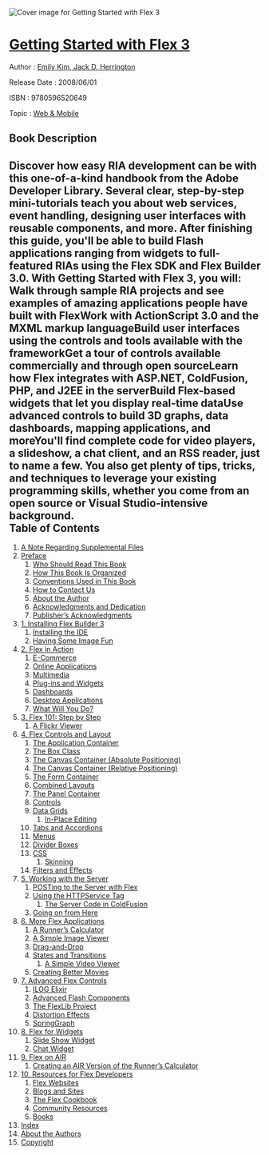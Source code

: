 ![Cover image for Getting Started with Flex 3](https://imgdetail.ebookreading.net/cover/cover/web_mobile/EB9780596520649.jpg)

[Getting Started with Flex 3](https://ebookreading.net/view/book/Getting+Started+with+Flex+3-EB9780596520649_1.html "Getting Started with Flex 3")
====================================================================================================================

Author : [Emily Kim](https://ebookreading.net/search/author/Emily+Kim),[ Jack D. Herrington](https://ebookreading.net/search/author/+Jack+D.+Herrington)

Release Date : 2008/06/01

ISBN : 9780596520649

Topic : [Web & Mobile](https://ebookreading.net/search/category/web-mobile)

Book Description
-----------------

Discover how easy RIA development can be with this one-of-a-kind handbook from the Adobe Developer Library. Several clear, step-by-step mini-tutorials teach you about web services, event handling, designing user interfaces with reusable components, and more. After finishing this guide, you'll be able to build Flash applications ranging from widgets to full-featured RIAs using the Flex SDK and Flex Builder 3.0. With Getting Started with Flex 3, you will:
Walk through sample RIA projects and see examples of amazing applications people have built with FlexWork with ActionScript 3.0 and the MXML markup languageBuild user interfaces using the controls and tools available with the frameworkGet a tour of controls available commercially and through open sourceLearn how Flex integrates with ASP.NET, ColdFusion, PHP, and J2EE in the serverBuild Flex-based widgets that let you display real-time dataUse advanced controls to build 3D graphs, data dashboards, mapping applications, and moreYou'll find complete code for video players, a slideshow, a chat client, and an RSS reader, just to name a few. You also get plenty of tips, tricks, and techniques to leverage your existing programming skills, whether you come from an open source or Visual Studio-intensive background.              
Table of Contents
-----------------

1. [A Note Regarding Supplemental Files](https://ebookreading.net/view/book/Getting+Started+with+Flex+3-EB9780596520649_3.html)
1. [Preface](https://ebookreading.net/view/book/Getting+Started+with+Flex+3-EB9780596520649_4.html)
    1. [Who Should Read This Book](https://ebookreading.net/view/book/Getting+Started+with+Flex+3-EB9780596520649_4.html#who_should_read_thi)
    1. [How This Book Is Organized](https://ebookreading.net/view/book/Getting+Started+with+Flex+3-EB9780596520649_4.html#how_this_book_is_or)
    1. [Conventions Used in This Book](https://ebookreading.net/view/book/Getting+Started+with+Flex+3-EB9780596520649_4.html#conventions_used_in)
    1. [How to Contact Us](https://ebookreading.net/view/book/Getting+Started+with+Flex+3-EB9780596520649_4.html#how_to_contact_us)
    1. [About the Author](https://ebookreading.net/view/book/Getting+Started+with+Flex+3-EB9780596520649_4.html#about_the_author)
    1. [Acknowledgments and Dedication](https://ebookreading.net/view/book/Getting+Started+with+Flex+3-EB9780596520649_4.html#acknowledgments_and)
    1. [Publisher’s Acknowledgments](https://ebookreading.net/view/book/Getting+Started+with+Flex+3-EB9780596520649_4.html#publishers_acknowle)
1. [1. Installing Flex Builder 3](https://ebookreading.net/view/book/Getting+Started+with+Flex+3-EB9780596520649_5.html)
    1. [Installing the IDE](https://ebookreading.net/view/book/Getting+Started+with+Flex+3-EB9780596520649_5.html#installing_the_ide)
    1. [Having Some Image Fun](https://ebookreading.net/view/book/Getting+Started+with+Flex+3-EB9780596520649_5.html#having_some_image_f)
1. [2. Flex in Action](https://ebookreading.net/view/book/Getting+Started+with+Flex+3-EB9780596520649_7.html)
    1. [E-Commerce](https://ebookreading.net/view/book/Getting+Started+with+Flex+3-EB9780596520649_7.html#e-commerce)
    1. [Online Applications](https://ebookreading.net/view/book/Getting+Started+with+Flex+3-EB9780596520649_7.html#online_applications)
    1. [Multimedia](https://ebookreading.net/view/book/Getting+Started+with+Flex+3-EB9780596520649_7.html#multimedia)
    1. [Plug-ins and Widgets](https://ebookreading.net/view/book/Getting+Started+with+Flex+3-EB9780596520649_7.html#plug-ins_and_widget)
    1. [Dashboards](https://ebookreading.net/view/book/Getting+Started+with+Flex+3-EB9780596520649_7.html#dashboards)
    1. [Desktop Applications](https://ebookreading.net/view/book/Getting+Started+with+Flex+3-EB9780596520649_7.html#desktop_application)
    1. [What Will You Do?](https://ebookreading.net/view/book/Getting+Started+with+Flex+3-EB9780596520649_7.html#what_will_you_do_qu)
1. [3. Flex 101: Step by Step](https://ebookreading.net/view/book/Getting+Started+with+Flex+3-EB9780596520649_8.html)
    1. [A Flickr Viewer](https://ebookreading.net/view/book/Getting+Started+with+Flex+3-EB9780596520649_8.html#a_flickr_viewer)
1. [4. Flex Controls and Layout](https://ebookreading.net/view/book/Getting+Started+with+Flex+3-EB9780596520649_9.html)
    1. [The Application Container](https://ebookreading.net/view/book/Getting+Started+with+Flex+3-EB9780596520649_9.html#the_application_con)
    1. [The Box Class](https://ebookreading.net/view/book/Getting+Started+with+Flex+3-EB9780596520649_9.html#the_box_class)
    1. [The Canvas Container (Absolute Positioning)](https://ebookreading.net/view/book/Getting+Started+with+Flex+3-EB9780596520649_9.html#the_canvas_containe)
    1. [The Canvas Container (Relative Positioning)](https://ebookreading.net/view/book/Getting+Started+with+Flex+3-EB9780596520649_9.html#the_canvas_containe)
    1. [The Form Container](https://ebookreading.net/view/book/Getting+Started+with+Flex+3-EB9780596520649_9.html#the_form_container)
    1. [Combined Layouts](https://ebookreading.net/view/book/Getting+Started+with+Flex+3-EB9780596520649_9.html#combined_layouts)
    1. [The Panel Container](https://ebookreading.net/view/book/Getting+Started+with+Flex+3-EB9780596520649_9.html#the_panel_container)
    1. [Controls](https://ebookreading.net/view/book/Getting+Started+with+Flex+3-EB9780596520649_9.html#controls)
    1. [Data Grids](https://ebookreading.net/view/book/Getting+Started+with+Flex+3-EB9780596520649_9.html#data_grids)
        1. [In-Place Editing](https://ebookreading.net/view/book/Getting+Started+with+Flex+3-EB9780596520649_9.html#in-place_editing)
    1. [Tabs and Accordions](https://ebookreading.net/view/book/Getting+Started+with+Flex+3-EB9780596520649_9.html#tabs_and_accordions)
    1. [Menus](https://ebookreading.net/view/book/Getting+Started+with+Flex+3-EB9780596520649_9.html#menus)
    1. [Divider Boxes](https://ebookreading.net/view/book/Getting+Started+with+Flex+3-EB9780596520649_9.html#divider_boxes)
    1. [CSS](https://ebookreading.net/view/book/Getting+Started+with+Flex+3-EB9780596520649_9.html#css)
        1. [Skinning](https://ebookreading.net/view/book/Getting+Started+with+Flex+3-EB9780596520649_9.html#skinning)
    1. [Filters and Effects](https://ebookreading.net/view/book/Getting+Started+with+Flex+3-EB9780596520649_9.html#filters_and_effects)
1. [5. Working with the Server](https://ebookreading.net/view/book/Getting+Started+with+Flex+3-EB9780596520649_0.html)
    1. [POSTing to the Server with Flex](https://ebookreading.net/view/book/Getting+Started+with+Flex+3-EB9780596520649_0.html#posting_to_the_serv)
    1. [Using the HTTPService Tag](https://ebookreading.net/view/book/Getting+Started+with+Flex+3-EB9780596520649_0.html#using_the_httpservi)
        1. [The Server Code in ColdFusion](https://ebookreading.net/view/book/Getting+Started+with+Flex+3-EB9780596520649_0.html#the_server_code_in_)
    1. [Going on from Here](https://ebookreading.net/view/book/Getting+Started+with+Flex+3-EB9780596520649_0.html#going_on_from_here)
1. [6. More Flex Applications](https://ebookreading.net/view/book/Getting+Started+with+Flex+3-EB9780596520649_10.html)
    1. [A Runner’s Calculator](https://ebookreading.net/view/book/Getting+Started+with+Flex+3-EB9780596520649_10.html#a_runner_apostrophy)
    1. [A Simple Image Viewer](https://ebookreading.net/view/book/Getting+Started+with+Flex+3-EB9780596520649_10.html#a_simple_image_view)
    1. [Drag-and-Drop](https://ebookreading.net/view/book/Getting+Started+with+Flex+3-EB9780596520649_10.html#drag-and-drop)
    1. [States and Transitions](https://ebookreading.net/view/book/Getting+Started+with+Flex+3-EB9780596520649_10.html#states_and_transiti)
        1. [A Simple Video Viewer](https://ebookreading.net/view/book/Getting+Started+with+Flex+3-EB9780596520649_10.html#a_simple_video_view)
    1. [Creating Better Movies](https://ebookreading.net/view/book/Getting+Started+with+Flex+3-EB9780596520649_10.html#creating_better_mov)
1. [7. Advanced Flex Controls](https://ebookreading.net/view/book/Getting+Started+with+Flex+3-EB9780596520649_11.html)
    1. [ILOG Elixir](https://ebookreading.net/view/book/Getting+Started+with+Flex+3-EB9780596520649_11.html#ilog_elixir)
    1. [Advanced Flash Components](https://ebookreading.net/view/book/Getting+Started+with+Flex+3-EB9780596520649_11.html#advanced_flash_comp)
    1. [The FlexLib Project](https://ebookreading.net/view/book/Getting+Started+with+Flex+3-EB9780596520649_11.html#the_flexlib_project)
    1. [Distortion Effects](https://ebookreading.net/view/book/Getting+Started+with+Flex+3-EB9780596520649_11.html#distortion_effects)
    1. [SpringGraph](https://ebookreading.net/view/book/Getting+Started+with+Flex+3-EB9780596520649_11.html#springgraph)
1. [8. Flex for Widgets](https://ebookreading.net/view/book/Getting+Started+with+Flex+3-EB9780596520649_12.html)
    1. [Slide Show Widget](https://ebookreading.net/view/book/Getting+Started+with+Flex+3-EB9780596520649_12.html#slide_show_widget)
    1. [Chat Widget](https://ebookreading.net/view/book/Getting+Started+with+Flex+3-EB9780596520649_12.html#chat_widget)
1. [9. Flex on AIR](https://ebookreading.net/view/book/Getting+Started+with+Flex+3-EB9780596520649_13.html)
    1. [Creating an AIR Version of the Runner’s Calculator](https://ebookreading.net/view/book/Getting+Started+with+Flex+3-EB9780596520649_13.html#creating_an_air_ver)
1. [10. Resources for Flex Developers](https://ebookreading.net/view/book/Getting+Started+with+Flex+3-EB9780596520649_14.html)
    1. [Flex Websites](https://ebookreading.net/view/book/Getting+Started+with+Flex+3-EB9780596520649_14.html#flex_websites)
    1. [Blogs and Sites](https://ebookreading.net/view/book/Getting+Started+with+Flex+3-EB9780596520649_14.html#blogs_and_sites)
    1. [The Flex Cookbook](https://ebookreading.net/view/book/Getting+Started+with+Flex+3-EB9780596520649_14.html#the_flex_cookbook)
    1. [Community Resources](https://ebookreading.net/view/book/Getting+Started+with+Flex+3-EB9780596520649_14.html#community_resources)
    1. [Books](https://ebookreading.net/view/book/Getting+Started+with+Flex+3-EB9780596520649_14.html#books)
1. [Index](https://ebookreading.net/view/book/Getting+Started+with+Flex+3-EB9780596520649_15.html)
1. [About the Authors](https://ebookreading.net/view/book/Getting+Started+with+Flex+3-EB9780596520649_16.html)
1. [Copyright](https://ebookreading.net/view/book/Getting+Started+with+Flex+3-EB9780596520649_17.html)
